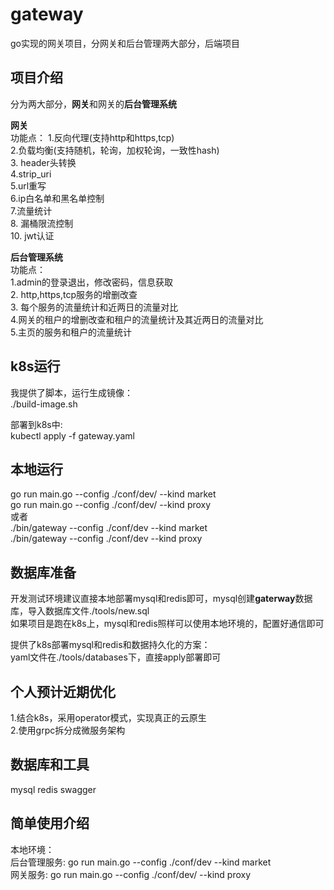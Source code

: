 # gateway  
go实现的网关项目，分网关和后台管理两大部分，后端项目  


## 项目介绍  
分为两大部分，**网关**和网关的**后台管理系统**  

**网关**  
功能点： 
1.反向代理(支持http和https,tcp)  
2.负载均衡(支持随机，轮询，加权轮询，一致性hash)  
3. header头转换  
4.strip_uri  
5.url重写  
6.ip白名单和黑名单控制  
7.流量统计  
8. 漏桶限流控制  
10. jwt认证  
         
**后台管理系统**  
功能点：  
1.admin的登录退出，修改密码，信息获取  
2. http,https,tcp服务的增删改查  
3. 每个服务的流量统计和近两日的流量对比  
4.网关的租户的增删改查和租户的流量统计及其近两日的流量对比  
5.主页的服务和租户的流量统计  
          
## k8s运行
我提供了脚本，运行生成镜像：  
./build-image.sh  

部署到k8s中:  
kubectl apply -f gateway.yaml  

## 本地运行  
go run main.go --config ./conf/dev/ --kind market  
go run main.go --config ./conf/dev/ --kind proxy  
或者  
./bin/gateway --config ./conf/dev --kind market  
./bin/gateway --config ./conf/dev --kind proxy  

## 数据库准备
开发测试环境建议直接本地部署mysql和redis即可，mysql创建**gaterway**数据库，导入数据库文件./tools/new.sql  
如果项目是跑在k8s上，mysql和redis照样可以使用本地环境的，配置好通信即可  

提供了k8s部署mysql和redis和数据持久化的方案：  
yaml文件在./tools/databases下，直接apply部署即可  

## 个人预计近期优化
1.结合k8s，采用operator模式，实现真正的云原生  
2.使用grpc拆分成微服务架构  

## 数据库和工具
mysql redis swagger  

## 简单使用介绍  
本地环境：  
         后台管理服务: go run main.go --config ./conf/dev --kind market  
         网关服务: go run main.go --config ./conf/dev/ --kind proxy  
